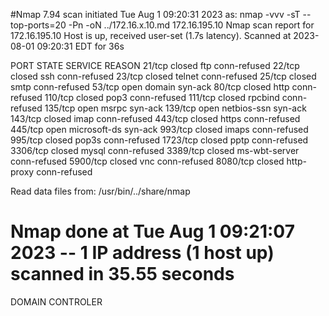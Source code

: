 #Nmap 7.94 scan initiated Tue Aug  1 09:20:31 2023 as: nmap -vvv -sT --top-ports=20 -Pn -oN ../172.16.x.10.md 172.16.195.10
Nmap scan report for 172.16.195.10
Host is up, received user-set (1.7s latency).
Scanned at 2023-08-01 09:20:31 EDT for 36s

PORT     STATE  SERVICE       REASON
21/tcp   closed ftp           conn-refused
22/tcp   closed ssh           conn-refused
23/tcp   closed telnet        conn-refused
25/tcp   closed smtp          conn-refused
53/tcp   open   domain        syn-ack
80/tcp   closed http          conn-refused
110/tcp  closed pop3          conn-refused
111/tcp  closed rpcbind       conn-refused
135/tcp  open   msrpc         syn-ack
139/tcp  open   netbios-ssn   syn-ack
143/tcp  closed imap          conn-refused
443/tcp  closed https         conn-refused
445/tcp  open   microsoft-ds  syn-ack
993/tcp  closed imaps         conn-refused
995/tcp  closed pop3s         conn-refused
1723/tcp closed pptp          conn-refused
3306/tcp closed mysql         conn-refused
3389/tcp closed ms-wbt-server conn-refused
5900/tcp closed vnc           conn-refused
8080/tcp closed http-proxy    conn-refused

Read data files from: /usr/bin/../share/nmap
# Nmap done at Tue Aug  1 09:21:07 2023 -- 1 IP address (1 host up) scanned in 35.55 seconds

DOMAIN CONTROLER
